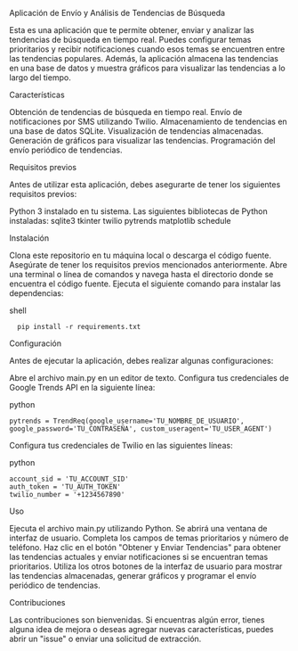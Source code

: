 Aplicación de Envío y Análisis de Tendencias de Búsqueda

Esta es una aplicación que te permite obtener, enviar y analizar las tendencias de búsqueda en tiempo real. Puedes configurar temas prioritarios y recibir notificaciones cuando esos temas se encuentren entre las tendencias populares. Además, la aplicación almacena las tendencias en una base de datos y muestra gráficos para visualizar las tendencias a lo largo del tiempo.

Características

   Obtención de tendencias de búsqueda en tiempo real.
   Envío de notificaciones por SMS utilizando Twilio.
   Almacenamiento de tendencias en una base de datos SQLite.
   Visualización de tendencias almacenadas.
   Generación de gráficos para visualizar las tendencias.
   Programación del envío periódico de tendencias.

Requisitos previos

Antes de utilizar esta aplicación, debes asegurarte de tener los siguientes requisitos previos:

   Python 3 instalado en tu sistema.
   Las siguientes bibliotecas de Python instaladas:
        sqlite3
        tkinter
        twilio
        pytrends
        matplotlib
        schedule

Instalación

   Clona este repositorio en tu máquina local o descarga el código fuente.
   Asegúrate de tener los requisitos previos mencionados anteriormente.
   Abre una terminal o línea de comandos y navega hasta el directorio donde se encuentra el código fuente.
   Ejecuta el siguiente comando para instalar las dependencias:

   shell
   
      pip install -r requirements.txt

Configuración

Antes de ejecutar la aplicación, debes realizar algunas configuraciones:

   Abre el archivo main.py en un editor de texto.
   Configura tus credenciales de Google Trends API en la siguiente línea:

   python
    
    pytrends = TrendReq(google_username='TU_NOMBRE_DE_USUARIO', google_password='TU_CONTRASEÑA', custom_useragent='TU_USER_AGENT')
    

Configura tus credenciales de Twilio en las siguientes líneas:

   python
    
    account_sid = 'TU_ACCOUNT_SID'
    auth_token = 'TU_AUTH_TOKEN'
    twilio_number = '+1234567890'
    

Uso

   Ejecuta el archivo main.py utilizando Python.
   Se abrirá una ventana de interfaz de usuario.
   Completa los campos de temas prioritarios y número de teléfono.
   Haz clic en el botón "Obtener y Enviar Tendencias" para obtener las tendencias actuales y enviar notificaciones si se encuentran temas prioritarios.
   Utiliza los otros botones de la interfaz de usuario para mostrar las tendencias almacenadas, generar gráficos y programar el envío periódico de tendencias.

Contribuciones

Las contribuciones son bienvenidas. Si encuentras algún error, tienes alguna idea de mejora o deseas agregar nuevas características, puedes abrir un "issue" o enviar una solicitud de extracción.
